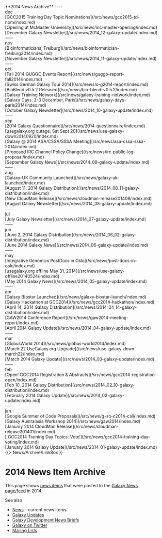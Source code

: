 <div class='linkbox'>
**2014 News Archive**
----
<div class='right'>dec</div>
[GCC2015 Training Day Topic Nominations](/src/news/gcc2015-td-nom/index.md)<br />
[Opening at McMaster University](/src/news/mc-master-opening/index.md)<br />
[December Galaxy Newsletter](/src/news/2014_12-galaxy-update/index.md)<br />
----
<div class='right'>nov</div>
[Bioinformaticians, Freiburg](/src/news/bioinformatician-freiburg2014/index.md)<br />
[November Galaxy Newsletter](/src/news/2014_11-galaxy-update/index.md)<br />
----
<div class='right'>oct</div>
[Fall 2014 GUGGO Events Report](/src/news/guggo-report-fall2014/index.md)<br />
[Swiss German Galaxy Tour 2014](/src/news/s-g2014-report/index.md)<br />
[BioBlend v0.5.2 Released](/src/news/bio-blend-v0.5.2/index.md)<br />
[Galaxy Training Network](/src/news/galaxy-training-network/index.md)<br />
[Galaxy Days: 2-3 December, Paris](/src/news/galaxy-days-paris2014/index.md)<br />
[October Galaxy Newsletter](/src/news/2014_10-galaxy-update/index.md)<br />
----
<div class='right'>sep</div>
[2014 Galaxy Questionnaire](/src/news/2014-questionnaire/index.md)<br />
[usegalaxy.org outage, Sat Sept 20](/src/news/use-galaxy-down20140920/index.md)<br />
[Galaxy @ 2014 ASA/CSSA/SSSA Meeting](/src/news/asa-cssa-sssa-2014/index.md)<br />
[Proposed IRC Channel Policy Change](/src/news/irc-public-log-proposal/index.md)<br />
[September Galaxy News](/src/news/2014_09-galaxy-update/index.md)<br />
----
<div class='right'>aug</div>
[Galaxy-UK Community Launched](/src/news/galaxy-uk-launched/index.md)<br />
[August 11, 2014 Galaxy Distribution](/src/news/2014_08_11-galaxy-distribution/index.md)<br />
[New CloudMan Release](/src/news/cloudman-release201408/index.md)<br />
[August Galaxy Newsletter](/src/news/2014_08-galaxy-update/index.md)<br />
----
<div class='right'>jul</div>
[July Galaxy Newsletter](/src/news/2014_07-galaxy-update/index.md)<br />
----
<div class='right'>jun</div>
[June 2, 2014 Galaxy Distribution](/src/news/2014_06_02-galaxy-distribution/index.md)<br />
[June 2014 Galaxy News](/src/news/2014_06-galaxy-update/index.md)<br />
----
<div class='right'>may</div>
[Integrative Genomics PostDocs in Oslo](/src/news/post-docs-in-oslo/index.md)<br />
[usegalaxy.org offline May 31, 2014](/src/news/use-galaxy-offline20140524/index.md)<br />
[May 2014 Galaxy News](/src/news/2014_05-galaxy-update/index.md)<br />
----
<div class='right'>apr</div>
[Galaxy Biostar Launched](/src/news/galaxy-biostar-launch/index.md)<br />
[Galaxy Hackathon at GCC2014](/src/news/gcc2014-hackathon/index.md)<br />
[April 14, 2014 Galaxy Distribution](/src/news/2014_04_14-galaxy-distribution/index.md)<br />
[GAW2014 Conference Report](/src/news/gaw2014-meeting-report/index.md)<br />
[April 2014 Galaxy Update](/src/news/2014_04-galaxy-update/index.md)<br />
----
<div class='right'>mar</div>
[GlobusWorld 2014](/src/news/globus-world2014/index.md)<br />
[March 22 UseGalaxy.org Upgrade](/src/news/use-galaxy-down-march22/index.md)<br />
[March 2014 Galaxy Update](/src/news/2014_03-galaxy-update/index.md)<br />
----
<div class='right'>feb</div>
[Open! GCC2014 Registration & Abstracts](/src/news/gcc2014-registration-open/index.md)<br />
[Feb 10, 2014 Galaxy Distribution](/src/news/2014_02_10-galaxy-distribution/index.md)<br />
[February 2014 Galaxy Update](/src/news/2014_02-galaxy-update/index.md)<br />
----
<div class='right'>jan</div>
[Google Summer of Code Proposals](/src/news/g-so-c2014-call/index.md)<br />
[Galaxy Australasia Workshop 2014](/src/news/gaw2014/index.md)<br />
[January 2014 CloudMan Release](/src/news/cloudman-release201401/index.md)<br />
[ GCC2014 Training Day Topics: Vote!](/src/news/gcc2014-training-day-voting/index.md)<br />
[January 2014 Galaxy Update](/src/news/2014_01-galaxy-update/index.md)<br />
</div>
{{> News/Archive/LinkBox }}

# 2014 News Item Archive

This page shows [news items](/src/news/index.md) that were posted to the [Galaxy News page/feed](/src/news/index.md) in 2014.

See also 
* [News](/src/news/index.md) - current news items
* [Galaxy Updates](/src/galaxy-updates/index.md)
* [Galaxy Development News Briefs](/src/dev-news-briefs/index.md)
* [Galaxy on Twitter](/src/galaxy-on-twitter/index.md)
* [Mailing Lists](/src/mailing-lists/index.md)

<div class='newsItemList'>
 

